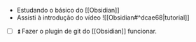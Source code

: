 - Estudando o básico do [[Obsidian]]
- Assisti à introdução do vídeo ![[Obsidian#^dcae68|tutorial]]
- [ ] ⏫ Fazer o plugin de git do [[Obsidian]] funcionar.
